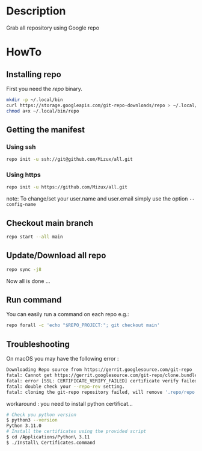 # Description
Grab all repository using Google repo

# HowTo
## Installing repo
First you need the *repo* binary.
```sh
mkdir -p ~/.local/bin
curl https://storage.googleapis.com/git-repo-downloads/repo > ~/.local/bin/repo
chmod a+x ~/.local/bin/repo
```

## Getting the manifest
### Using ssh
```sh
repo init -u ssh://git@github.com/Mizux/all.git
```
### Using https
```sh
repo init -u https://github.com/Mizux/all.git
```

note: To change/set your user.name and user.email simply use the option `--config-name`

## Checkout main branch
```sh
repo start --all main
```

## Update/Download all repo
```sh
repo sync -j8
```

Now all is done ...

## Run command
You can easily run a command on each repo e.g.:
```sh
repo forall -c 'echo "$REPO_PROJECT:"; git checkout main'
```

## Troubleshooting

On macOS you may have the following error :
```sh
Downloading Repo source from https://gerrit.googlesource.com/git-repo
fatal: Cannot get https://gerrit.googlesource.com/git-repo/clone.bundle
fatal: error [SSL: CERTIFICATE_VERIFY_FAILED] certificate verify failed: unable to get local issuer certificate (_ssl.c:992)
fatal: double check your --repo-rev setting.
fatal: cloning the git-repo repository failed, will remove '.repo/repo' 
```

workaround : you need to install python certificat...
```sh
# Check you python version
$ python3 --version
Python 3.11.0
# Install the certificates using the provided script
$ cd /Applications/Python\ 3.11
$ ./Install\ Certificates.command
```
